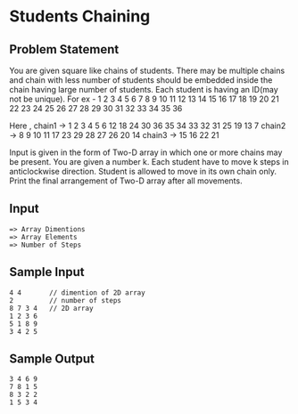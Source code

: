 <h1>Students Chaining</h1>

<h2>Problem Statement</h2>

You are given square like chains of students. There may be multiple chains and chain with less number of students should be embedded
inside the chain having large number of students. Each student is having an ID(may not be unique). For ex -
1   2   3   4   5  6
7   8   9  10  11  12 
13 14  15  16  17  18
19 20  21  22  23  24
25 26  27  28  29  30
31 32  33  34  35  36

Here , 
chain1 -> 1 2 3 4 5 6 12 18 24 30 36 35 34 33 32 31 25 19 13 7 
chain2 -> 8 9 10 11 17 23 29 28 27 26 20 14 
chain3 -> 15 16 22 21

Input is given in the form of Two-D array in which one or more chains may be present.
You are given a number k. Each student have to move k steps in anticlockwise direction. Student is allowed to move in its own chain only. Print the final arrangement of Two-D array after all movements.

<h2>Input</h2>

```
=> Array Dimentions
=> Array Elements
=> Number of Steps 
```

<h2>Sample Input</h2>

```
4 4       // dimention of 2D array
2         // number of steps
8 7 3 4   // 2D array
1 2 3 6
5 1 8 9
3 4 2 5
```

<h2>Sample Output</h2>

```
3 4 6 9
7 8 1 5
8 3 2 2
1 5 3 4
```

